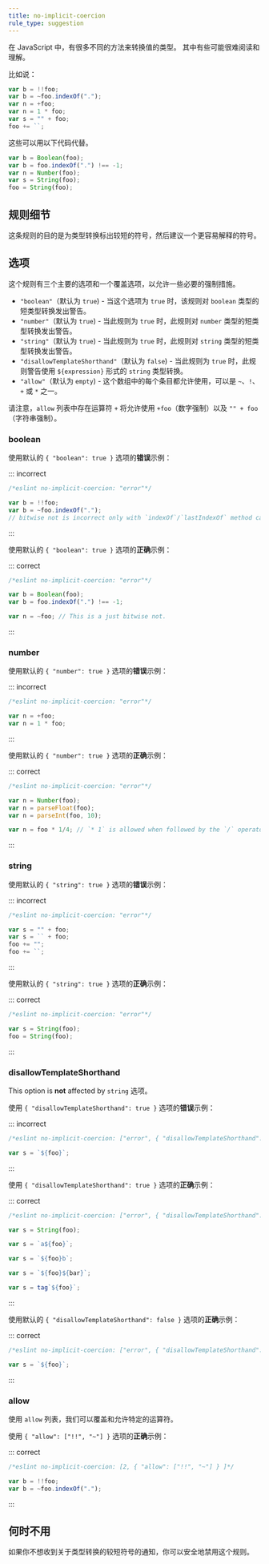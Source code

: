 ```yaml
---
title: no-implicit-coercion
rule_type: suggestion
---
```


在 JavaScript 中，有很多不同的方法来转换值的类型。
其中有些可能很难阅读和理解。

比如说：

```js
var b = !!foo;
var b = ~foo.indexOf(".");
var n = +foo;
var n = 1 * foo;
var s = "" + foo;
foo += ``;
```

这些可以用以下代码代替。

```js
var b = Boolean(foo);
var b = foo.indexOf(".") !== -1;
var n = Number(foo);
var s = String(foo);
foo = String(foo);
```

## 规则细节

这条规则的目的是为类型转换标出较短的符号，然后建议一个更容易解释的符号。

## 选项

这个规则有三个主要的选项和一个覆盖选项，以允许一些必要的强制措施。

* `"boolean"`（默认为 `true`) - 当这个选项为 `true` 时，该规则对 `boolean` 类型的短类型转换发出警告。
* `"number"`（默认为 `true`) - 当此规则为 `true` 时，此规则对 `number` 类型的短类型转换发出警告。
* `"string"`（默认为 `true`) - 当此规则为 `true` 时，此规则对 `string` 类型的短类型转换发出警告。
* `"disallowTemplateShorthand"`（默认为 `false`) - 当此规则为 `true` 时，此规则警告使用 `${expression}` 形式的 `string` 类型转换。
* `"allow"`（默认为 `empty`) - 这个数组中的每个条目都允许使用，可以是 `~`、`!`、`+` 或 `*` 之一。

请注意，`allow` 列表中存在运算符 `+` 将允许使用 `+foo`（数字强制）以及 `"" + foo`（字符串强制）。

### boolean

使用默认的 `{ "boolean": true }` 选项的**错误**示例：

::: incorrect

```js
/*eslint no-implicit-coercion: "error"*/

var b = !!foo;
var b = ~foo.indexOf(".");
// bitwise not is incorrect only with `indexOf`/`lastIndexOf` method calling.
```

:::

使用默认的 `{ "boolean": true }` 选项的**正确**示例：

::: correct

```js
/*eslint no-implicit-coercion: "error"*/

var b = Boolean(foo);
var b = foo.indexOf(".") !== -1;

var n = ~foo; // This is a just bitwise not.
```

:::

### number

使用默认的 `{ "number": true }` 选项的**错误**示例：

::: incorrect

```js
/*eslint no-implicit-coercion: "error"*/

var n = +foo;
var n = 1 * foo;
```

:::

使用默认的 `{ "number": true }` 选项的**正确**示例：

::: correct

```js
/*eslint no-implicit-coercion: "error"*/

var n = Number(foo);
var n = parseFloat(foo);
var n = parseInt(foo, 10);

var n = foo * 1/4; // `* 1` is allowed when followed by the `/` operators
```

:::

### string

使用默认的 `{ "string": true }` 选项的**错误**示例：

::: incorrect

```js
/*eslint no-implicit-coercion: "error"*/

var s = "" + foo;
var s = `` + foo;
foo += "";
foo += ``;
```

:::

使用默认的 `{ "string": true }` 选项的**正确**示例：

::: correct

```js
/*eslint no-implicit-coercion: "error"*/

var s = String(foo);
foo = String(foo);
```

:::

### disallowTemplateShorthand

This option is **not** affected by `string` 选项。

使用 `{ "disallowTemplateShorthand": true }` 选项的**错误**示例：

::: incorrect

```js
/*eslint no-implicit-coercion: ["error", { "disallowTemplateShorthand": true }]*/

var s = `${foo}`;
```

:::

使用 `{ "disallowTemplateShorthand": true }` 选项的**正确**示例：

::: correct

```js
/*eslint no-implicit-coercion: ["error", { "disallowTemplateShorthand": true }]*/

var s = String(foo);

var s = `a${foo}`;

var s = `${foo}b`;

var s = `${foo}${bar}`;

var s = tag`${foo}`;
```

:::

使用默认的 `{ "disallowTemplateShorthand": false }` 选项的**正确**示例：

::: correct

```js
/*eslint no-implicit-coercion: ["error", { "disallowTemplateShorthand": false }]*/

var s = `${foo}`;
```

:::

### allow

使用 `allow` 列表，我们可以覆盖和允许特定的运算符。

使用 `{ "allow": ["!!", "~"] }` 选项的**正确**示例：

::: correct

```js
/*eslint no-implicit-coercion: [2, { "allow": ["!!", "~"] } ]*/

var b = !!foo;
var b = ~foo.indexOf(".");
```

:::

## 何时不用

如果你不想收到关于类型转换的较短符号的通知，你可以安全地禁用这个规则。
